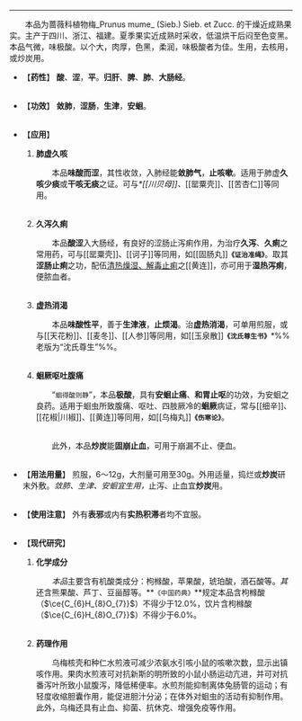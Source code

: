---
&emsp;&emsp;本品为蔷薇科植物梅_Prunus mume_ (Sieb.) Sieb. et Zucc. 的干燥近成熟果实。主产于四川、浙江、福建。夏季果实近成熟时采收，低温烘干后闷至色变黑。本品气微，味极酸。以个大，肉厚，色黑，柔润，味极酸者为佳。生用，去核用，或炒炭用。<dfn></dfn>

- 【**药性**】
	**酸**、**涩**，**平**。**归肝**、**脾**、**肺**、**大肠经**。<br></br>

- 【**功效**】
	**敛肺**，**涩肠**，**生津**，**安蛔**。<br></br>

- 【**应用**】
	1. **肺虚久咳**
		
		&emsp;&emsp;本品**味酸而涩**，其性收敛，入肺经能**敛肺气**，**止咳嗽**。适用于肺虚**久咳少痰**或**干咳无痰**之证。可与<dfn>\*[[川贝母]]、</dfn>[[罂粟壳]]、[[苦杏仁]]等同用。<br></br>
	
	2. **久泻久痢**
		
		&emsp;&emsp;本品**酸涩**入大肠经，有良好的涩肠止泻痢作用，为治疗**久泻**、**久痢**之常用药，可与[[罂粟壳]]、[[诃子]]等同用，如[[固肠丸]]**`《证治准绳》`**。取其**涩肠止痢**之功，配伍<ins>清热燥湿、解毒止痢</ins>之[[黄连]]，亦可用于**湿热泻痢**，便脓血者。<br></br>
	
	3. **虚热消渴**
		
		&emsp;&emsp;本品**味酸性平**，善于**生津液**，**止烦渴**。治**虚热消渴**，可单用煎服，或与[[天花粉]]、[[麦冬]]、[[人参]]等同用，如[[玉泉散]]**`《沈氏尊生书》`**<dfn>\*</dfn>%%老版为“沈氏尊生”%%。<br></br>
	
	4. **蛔厥呕吐腹痛**
		
		&emsp;&emsp;“`蛔得酸则静`”，本品**极酸**，具有**安蛔止痛**、**和胃止呕**的功效，为安蛔之良药。适用于蛔虫所致腹痛、呕吐、四肢厥冷的**蛔厥**病证，常与[[细辛]]、[[花椒|川椒]]、[[黄连]]等同用，如[[乌梅丸]]**`《伤寒论》`**。<br></br>

		&emsp;&emsp;此外，本品**炒炭**能**固崩止血**，可用于崩漏不止<dfn>、</dfn>便血。<br></br>

- 【**用法用量**】
	煎服，6～12g，大剂量可用至30g。外用适量，捣烂或**炒炭**研末外敷。<dfn>敛肺、生津、安蛔宜生用，</dfn>止泻、止血宜**炒炭**用。<br></br>

- 【**使用注意**】
	外有**表邪**或内有**实热积滞**者均不宜服。<br></br>

- 【**现代研究**】
	1. **化学成分**
		
		&emsp;&emsp;<dfn>本品</dfn>主要含有机酸类成分：枸橼酸，苹果酸，琥珀酸，酒石酸等。<dfn>其</dfn>还含熊果酸、芦丁、豆甾醇等。**`《中国药典》`**规定本品含枸橼酸（$\ce{C_{6}H_{8}O_{7}}$）不得少于12.0%，饮片含枸橼酸（$\ce{C_{6}H_{8}O_{7}}$）不得少于6.0%。<br></br>
	
	2. **药理作用**
		
		&emsp;&emsp;乌梅核壳和种仁水煎液可减少浓氨水引咳小鼠的咳嗽次数，显示出镇咳作用。果肉水煎液可对抗新斯的明所致的小鼠小肠运动亢进，并可对抗番泻叶所致小鼠腹泻，降低稀便率。水煎剂能抑制离体兔肠管的运动；有轻度收缩胆囊作用<dfn>，</dfn>能促进胆汁分泌；在体外对蛔虫的活动有抑制作用。此外，乌梅还具有止血、抑菌、抗休克、增强免疫等作用。